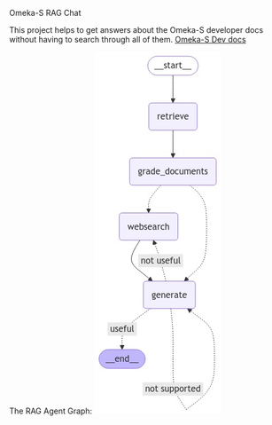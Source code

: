 Omeka-S RAG Chat

This project helps to get answers about the Omeka-S developer docs without having to search through all of them.
[Omeka-S Dev docs](https://omeka.org/s/docs/developer/)

The RAG Agent Graph:
![RAG Agent Graph Picture](output.jpeg)
